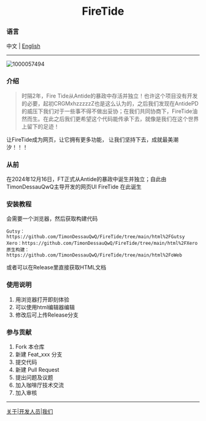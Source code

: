 <h1 align="center">FireTide</h1>

### 语言

中文 | [English](./README.en.md)

----
![1000057494](https://github.com/user-attachments/assets/71014958-eaf4-4b67-ba99-f6cc97134858)

### 介绍

>时隔2年，Fire Tide从Antide的暴政中存活并独立！也许这个项目没有开发的必要，起初CRGMxhzzzzzZ也是这么认为的，之后我们发现在AntidePD的威压下我们对于一些事不得不做出妥协；在我们共同协商下，FireTide油然而生。在此之后我们更希望这个代码能传承下去，就像是我们在这个世界上留下的足迹！

让FireTide成为网页，让它拥有更多功能，
让我们坚持下去，成就最美潮汐！！！

### 从前

在2024年12月16日，FT正式从Antide的暴政中诞生并独立；自此由TimonDessauQwQ主导开发的网页UI FireTide 在此诞生

### 安装教程

会需要一个浏览器，然后获取构建代码

    Gutsy：https://github.com/TimonDessauQwQ/FireTide/tree/main/html%2FGutsy
    Xero：https://github.com/TimonDessauQwQ/FireTide/tree/main/html%2FXero
    原生构建：https://github.com/TimonDessauQwQ/FireTide/tree/main/html%2FoWeb

或者可以在Release里直接获取HTML文档

### 使用说明

1.  用浏览器打开即刻体验
2.  可以使用html编辑器编辑
3.  修改后可上传Release分支

### 参与贡献

1.  Fork 本仓库
2.  新建 Feat_xxx 分支
3.  提交代码
4.  新建 Pull Request
5.  提出问题及议题
6.  加入咖啡厅技术交流
7.  加入审核
----
[关于](./other/About.md)|[开发人员](./开发人员名单.md)|[我们](./other/v1_papertest_h1.md)
